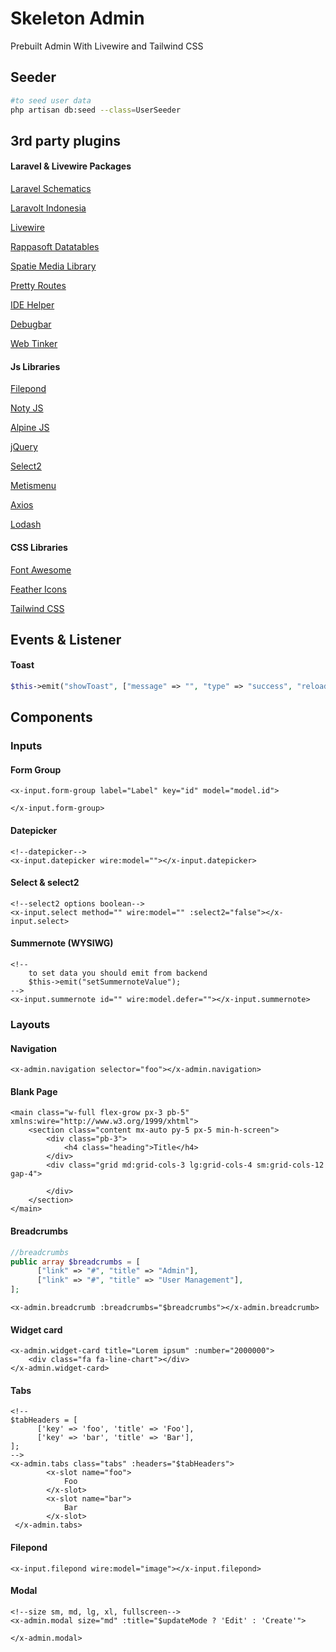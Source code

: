 # Skeleton Admin

Prebuilt Admin With Livewire and Tailwind CSS

## Seeder

```bash
#to seed user data
php artisan db:seed --class=UserSeeder
```

## 3rd party plugins

#### Laravel & Livewire  Packages

[Laravel Schematics](https://github.com/mtolhuys/laravel-schematics)

[Laravolt Indonesia](https://github.com/laravolt/indonesia)

[Livewire](https://github.com/livewire/livewire)

[Rappasoft Datatables](https://github.com/rappasoft/laravel-livewire-tables/wiki)

[Spatie Media Library](https://github.com/spatie/laravel-medialibrary)

[Pretty Routes](https://github.com/garygreen/pretty-routes)

[IDE Helper](https://github.com/barryvdh/laravel-ide-helper)

[Debugbar](https://github.com/barryvdh/laravel-debugbar)

[Web Tinker](https://github.com/spatie/laravel-web-tinker)

#### Js Libraries

[Filepond](https://pqina.nl/filepond/docs/)

[Noty JS](https://ned.im/noty/#/confirm)

[Alpine JS](https://alpinejs.dev/)

[jQuery](https://jquery.com/)

[Select2](https://select2.org/)

[Metismenu](https://github.com/onokumus/metismenu)

[Axios](https://github.com/axios/axios)

[Lodash](https://lodash.com/)

#### CSS Libraries

[Font Awesome](https://fontawesome.com/v5.15/icons?d=gallery&p=2&q=book&m=free)

[Feather Icons](https://feathericons.com/)

[Tailwind CSS](https://tailwindcss.com/docs)

## Events & Listener

#### Toast

```php
$this->emit("showToast", ["message" => "", "type" => "success", "reload"=>false]); 
```

## Components

### Inputs

#### Form Group

```vue
<x-input.form-group label="Label" key="id" model="model.id">
	
</x-input.form-group>
```

#### Datepicker

```vue
<!--datepicker-->
<x-input.datepicker wire:model=""></x-input.datepicker>
```

#### Select & select2

```vue
<!--select2 options boolean-->
<x-input.select method="" wire:model="" :select2="false"></x-input.select>
```

#### Summernote (WYSIWG)

```vue
<!--
	to set data you should emit from backend
	$this->emit("setSummernoteValue");
-->
<x-input.summernote id="" wire:model.defer=""></x-input.summernote>
```


### Layouts

#### Navigation

```vue
<x-admin.navigation selector="foo"></x-admin.navigation>
```

#### Blank Page

```vue
<main class="w-full flex-grow px-3 pb-5" xmlns:wire="http://www.w3.org/1999/xhtml">
    <section class="content mx-auto py-5 px-5 min-h-screen">
        <div class="pb-3">
            <h4 class="heading">Title</h4>
        </div>
        <div class="grid md:grid-cols-3 lg:grid-cols-4 sm:grid-cols-12 gap-4">
           
        </div>
    </section>
</main>
```

#### Breadcrumbs

```php
//breadcrumbs
public array $breadcrumbs = [
      ["link" => "#", "title" => "Admin"],
      ["link" => "#", "title" => "User Management"],
];
```

```vue
<x-admin.breadcrumb :breadcrumbs="$breadcrumbs"></x-admin.breadcrumb>
```

#### Widget card

```vue
<x-admin.widget-card title="Lorem ipsum" :number="2000000">
	<div class="fa fa-line-chart"></div>
</x-admin.widget-card>
```

#### Tabs

```vue
<!--
$tabHeaders = [
      ['key' => 'foo', 'title' => 'Foo'],
      ['key' => 'bar', 'title' => 'Bar'],
];
--> 
<x-admin.tabs class="tabs" :headers="$tabHeaders">
		<x-slot name="foo">
			Foo
		</x-slot>
		<x-slot name="bar">
			Bar
		</x-slot>
 </x-admin.tabs>
```

#### Filepond

```vue
<x-input.filepond wire:model="image"></x-input.filepond>
```

#### Modal

```vue	
<!--size sm, md, lg, xl, fullscreen-->
<x-admin.modal size="md" :title="$updateMode ? 'Edit' : 'Create'">
    
</x-admin.modal>

```

